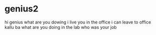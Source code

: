# genius2
hi genius what are you dowing 
i live you 
in the office 
i can leave to office 
kallu ba what are you doing 
in the lab
who was your job

